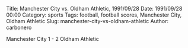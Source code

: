 Title: Manchester City vs. Oldham Athletic, 1991/09/28
Date: 1991/09/28 00:00
Category: sports
Tags: football, football scores, Manchester City, Oldham Athletic
Slug: manchester-city-vs-oldham-athletic
Author: carbonero


Manchester City 1 - 2 Oldham Athletic
